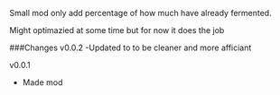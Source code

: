 Small mod only add percentage of how much have already fermented.

Might optimazied at some time but for now it does the job

###Changes
v0.0.2
-Updated to to be cleaner and more afficiant

v0.0.1
- Made mod